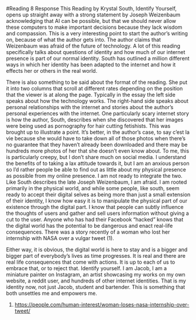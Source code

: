#Reading 8 Response
This Reading by Krystal South, Identify Yourself, opens up straight away with a strong statement by Joseph Weizenbaum acknowledging that AI can be possible, but that we should never allow these computers to make important decisions because they lack wisdom and compassion. This is a very interesting point to start the author’s writing on, because of what the author gets into. The author claims that Weizenbaum was afraid of the future of technology. A lot of this reading specifically talks about questions of identity and how much of our internet presence is part of our normal identity.  South has outlined a million different ways in which her identity has been adapted to the internet and how it effects her or others in the real world.

There is also something to be said about the format of the reading. She put it into two columns that scroll at different rates depending on the position that the viewer is at along the page. Typically in the essay the left side speaks about how the technology works. The right-hand side speaks about personal relationships with the internet and stories about the author’s personal experiences with the internet. One particularly scary internet story is how the author, South, describes when she discovered that her images were being used as pornography for hair cutting fetishists. This was brought up to illustrate a point. It’s better, in the author’s case, to say c’est la vie because she would have to take down all of those photos when there’s no guarantee that they haven’t already been downloaded and there may be hundreds more photos of her that she doesn’t even know about. To me, this is particularly creepy, but I don’t share much on social media. I understand the benefits of to taking a lax attitude towards it, but I am an anxious person so I’d rather people be able to find out as little about my physical presence as possible from my online presence. I am not ready to integrate the two. Like South describes the late Joseph Weizenbaum, I am afraid. I am rooted primarily in the physical world, and while some people, like south, seem ready to accept their digital selves as being more than just a small extension of their identity, I know how easy it is to manipulate the physical part of our existence through the digital part. I know that people can subtly influence the thoughts of users and gather and sell users information without giving a cut to the user. Anyone who has had their Facebook “hacked” knows that the digital world has the potential to be dangerous and enact real-life consequences. There was a story recently of a woman who lost her internship with NASA over a vulgar tweet (1).

Either way, it is obvious, the digital world is here to stay and is a bigger and bigger part of everybody’s lives as time progresses. It is real and there are real life consequences that come with actions. It is up to each of us to embrace that, or to reject that. Identify yourself. I am Jacob, I am a miniature painter on Instagram, an artist showcasing my works on my own website, a reddit user, and hundreds of other internet identities. That is my identity now, not just Jacob, student and bartender. This is something that both unsettles me and empowers me.

1. https://people.com/human-interest/woman-loses-nasa-internship-over-tweet/
